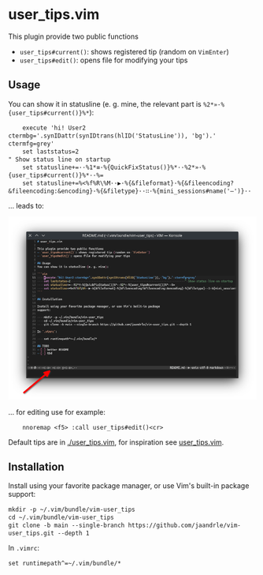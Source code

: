 # user_tips.vim

This plugin provide two public functions
- `user_tips#current()`: shows registered tip (random on `VimEnter`)
- `user_tips#edit()`: opens file for modifying your tips

## Usage
You can show it in statusline (e. g. mine, the relevant part is `%2*»·%{user_tips#current()}%*`):

```vim
    execute 'hi! User2 ctermbg='.synIDattr(synIDtrans(hlID('StatusLine')), 'bg').' ctermfg=grey'
    set laststatus=2                                                                     " Show status line on startup
    set statusline+=··%1*≡·%{QuickFixStatus()}%*··%2*»·%{user_tips#current()}%*··%=
    set statusline+=%<%f%R\%M··▶·%{&fileformat}·%{&fileencoding?&fileencoding:&encoding}·%{&filetype}··∷·%{mini_sessions#name('–')}·· 
```
… leads to:

![](./Screenshot_20220408_101121.png)

… for editing use for example:

```vim
    nnoremap <f5> :call user_tips#edit()<cr>
```

Default tips are in [./user_tips.vim](./user_tips.vim), for inspiration see [user_tips.vim](https://github.com/jaandrle/dotfiles/blob/master/vim/.vim/user_tips.vim).

## Installation

Install using your favorite package manager, or use Vim's built-in package
support:

    mkdir -p ~/.vim/bundle/vim-user_tips
    cd ~/.vim/bundle/vim-user_tips
    git clone -b main --single-branch https://github.com/jaandrle/vim-user_tips.git --depth 1

In `.vimrc`:

    set runtimepath^=~/.vim/bundle/*

